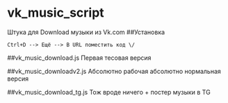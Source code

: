 # vk_music_script
Штука для Download музыки из Vk.com
##Установка
```chrome
Ctrl+D --> Ещё --> В URL поместить код \/

```
##vk_music_download.js
Первая тесовая версия

##vk_music_downloadv2.js
Абсолютно рабочая абсолютно нормальная версия

##vk_music_download_tg.js
Тож вроде ничего + постер музыки в TG